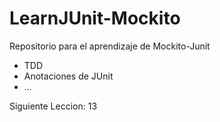 # LearnJUnit-Mockito

Repositorio para el aprendizaje de Mockito-Junit

- TDD
- Anotaciones de JUnit
- ...

Siguiente Leccion: 13